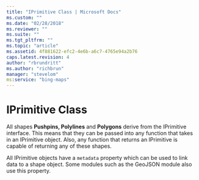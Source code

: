 ```yaml
---
title: "IPrimitive Class | Microsoft Docs"
ms.custom: ""
ms.date: "02/28/2018"
ms.reviewer: ""
ms.suite: ""
ms.tgt_pltfrm: ""
ms.topic: "article"
ms.assetid: 4f881622-efc2-4e6b-a6c7-4765e94a2b76
caps.latest.revision: 4
author: "rbrundritt"
ms.author: "richbrun"
manager: "stevelom"
ms:service: "bing-maps"
---
```

# IPrimitive Class
All shapes __Pushpins, Polylines__ and __Polygons__ derive from the IPrimitive interface. This means that they can be passed into any function that takes in an IPrimitive object. Also, any function that returns an IPrimitive is capable of returning any of these shapes.

All IPrimitive objects have a `metadata` property which can be used to link data to a shape object. Some modules such as the GeoJSON module also use this property.
